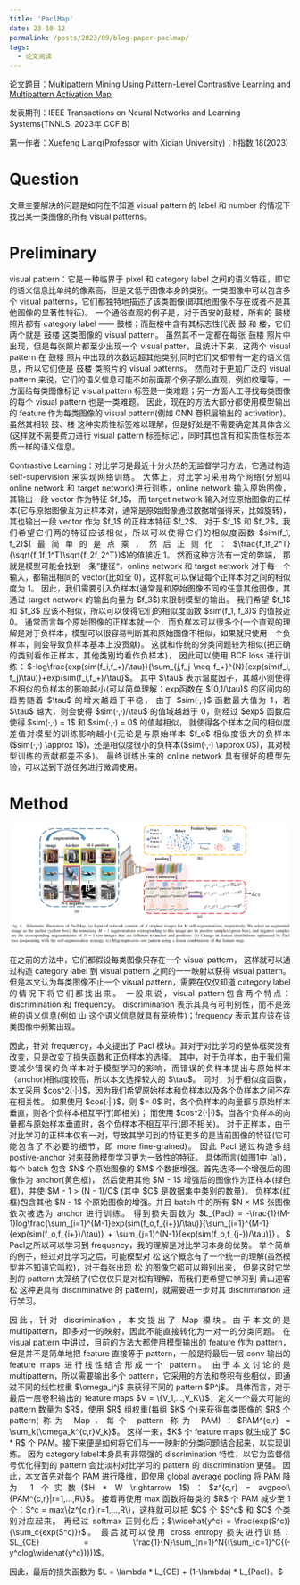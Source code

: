 ```yaml
---
title: 'PaclMap'
date: 23-10-12
permalink: /posts/2023/09/blog-paper-paclmap/
tags:
  - 论文阅读
---
```


<p style="text-align:justify; text-justify:inter-ideograph;"> 论文题目：<a href="https://ieeexplore.ieee.org/abstract/document/9944792" target="_blank" title="PaclMap">Multipattern Mining Using Pattern-Level Contrastive Learning and Multipattern Activation Map</a></p>

发表期刊：IEEE Transactions on Neural Networks and Learning Systems(TNNLS, 2023年 CCF B)

第一作者：Xuefeng Liang(Professor with Xidian University)；h指数 18(2023)

Question
===
文章主要解决的问题是如何在不知道 visual pattern 的 label 和 number 的情况下找出某一类图像的所有 visual patterns。

Preliminary
===
<p style="text-align:justify; text-justify:inter-ideograph;"> visual pattern：它是一种临界于 pixel 和 category label 之间的语义特征，即它的语义信息比单纯的像素高，但是又低于图像本身的类别。一类图像中可以包含多个 visual patterns，它们都独特地描述了该类图像(即其他图像不存在或者不是其他图像的显著性特征)。
一个通俗直观的例子是，对于西安的鼓楼，所有的 鼓楼 照片都有 category label —— 鼓楼；而鼓楼中含有其标志性代表 鼓 和 楼，它们两个就是 鼓楼 这类图像的 visual pattern。
虽然其不一定都在每张 鼓楼 照片中出现，但是每张照片都至少出现一个 visual patter，且统计下来，这两个 visual pattern 在 鼓楼 照片中出现的次数远超其他类别,同时它们又都带有一定的语义信息，所以它们便是 鼓楼 类照片的 visual patterns。
然而对于更加广泛的 visual pattern 来说，它们的语义信息可能不如前面那个例子那么直观，例如纹理等，一方面给每类图像标记 visual pattern 标签是一类难题；另一方面人工寻找每类图像的每个 visual pattern 也是一类难题。
因此，现在的方法大部分都使用模型输出的 feature 作为每类图像的 visual pattern(例如 CNN 卷积层输出的 activation)。
虽然其相较 鼓、楼 这种实质性标签难以理解，但是好处是不需要确定其具体含义(这样就不需要费力进行 visual pattern 标签标记)，同时其也含有和实质性标签本质一样的语义信息。</p>

<p style="text-align:justify; text-justify:inter-ideograph;"> Contrastive Learning：对比学习是最近十分火热的无监督学习方法，它通过构造 self-supervision 来实现网络训练。
大体上，对比学习采用两个网络(分别叫 online network 和 target network)进行训练，online network 输入原始图像，其输出一段 vector 作为特征 $f_1$，
而 target network 输入对应原始图像的正样本(它与原始图像互为正样本对，通常是原始图像通过数据增强得来，比如旋转)，其也输出一段 vector 作为 $f_1$ 的正样本特征 $f_2$。
对于 $f_1$ 和 $f_2$，我们希望它们两的特征应该相似，所以可以使得它们的相似度函数 $sim(f_1, f_2)$(最简单的是点乘，然后正则化：$\frac{f_1f_2^T}{\sqrt{f_1f_1^T}\sqrt{f_2f_2^T}}$)的值接近 1。
然而这种方法有一定的弊端， 那就是模型可能会找到一条”捷径“，online network 和 target network 对于每一个输入，都输出相同的 vector(比如全 0)，这样就可以保证每个正样本对之间的相似度为 1。
因此，我们需要引入负样本(通常是和原始图像不同的任意其他图像，其通过 target network 的输出向量为 $f_3$)来限制模型的输出。
我们希望 $f_1$ 和 $f_3$ 应该不相似，所以可以使得它们的相似度函数 $sim(f_1, f_3)$ 的值接近 0。
通常而言每个原始图像的正样本就一个，而负样本可以很多个(一个直观的理解是对于负样本，模型可以很容易判断其和原始图像不相似，如果就只使用一个负样本，则会导致负样本基本上没贡献)。
这就和传统的分类问题较为相似(把正确的类别看作正样本，其他类别均看作负样本)，
因此可以使用 BCE loss 进行训练：$-log\frac{exp(sim(f_i,f_+)/\tau)}{\sum_{j,f_j \neq f_+}^{N}{exp(sim(f_i, f_j)\tau)}+exp(sim(f_i,f_+)/\tau}$。
其中 $\tau$ 表示温度因子，其越小则使得不相似的负样本的影响越小(可以简单理解：exp函数在 $[0,1/\tau)$ 的区间内的趋势随着 $\tau$ 的增大越趋于平稳，
由于 $sim(·,·)$ 函数最大值为 1，若 $\tau$ 越大，则会使得 $sim(·,·)/\tau$ 的值域越趋于 0，则经过 $exp$ 函数后使得 $sim(·,·) = 1$ 和 $sim(·,·) = 0$ 的值越相似，
就使得各个样本之间的相似度差值对模型的训练影响越小(无论是与原始样本 $f_o$ 相似度很大的负样本($sim(·,·) \approx 1$)，还是相似度很小的负样本($sim(·,·) \approx 0$)，其对模型训练的贡献都差不多)。
最终训练出来的 online network 具有很好的模型先验，可以送到下游任务进行微调使用。</p>

Method
===
![PaclMap Architecture](/images/paper_PaclMap.png)

<p style="text-align:justify; text-justify:inter-ideograph;"> 在之前的方法中，它们都假设每类图像只存在一个 visual pattern，
这样就可以通过构造 category label 到 visual pattern 之间的一一映射以获得 visual pattern。
但是本文认为每类图像不止一个 visual pattern，需要在仅仅知道 category label 的情况下将它们都找出来。
一般来说，visual pattern包含两个特点：discrimination 和 frequency。
discrimination 表示其具有可判别性，而不是笼统的语义信息(例如 山 这个语义信息就具有笼统性)；frequency 表示其应该在该类图像中频繁出现。</p>

<p style="text-align:justify; text-justify:inter-ideograph;">因此，针对 frequency，本文提出了 Pacl 模块。其对于对比学习的整体框架没有改变，只是改变了损失函数和正负样本的选择。
其中，对于负样本，由于我们需要减少错误的负样本对于模型学习的影响，而错误的负样本提出与原始样本（anchor)相似度较高，所以本文选择较大的 $\tau$。
同时，对于相似度函数，本文采用 $cos^2(·|·)$，因为我们希望原始样本和负样本以及各个负样本之间不存在相关性。
如果使用 $cos(·|·)$，则 $= 0$ 时，各个负样本的向量都与原始样本垂直，则各个负样本相互平行(即相关)；
而使用 $cos^2(·|·)$，当各个负样本的向量都与原始样本垂直时，各个负样本不相互平行(即不相关)。
对于正样本，由于对比学习的正样本仅有一对，导致其学习到的特征更多的是当前图像的特征(它可能包含了不必要的细节，即 more fine-grained)。
因此 Pacl 通过构造多组 postive-anchor 对来鼓励模型学习更为一致性的特征。
具体而言(如图1中 (a))，每个 batch 包含 $N$ 个原始图像的 $M$ 个数据增强。首先选择一个增强后的图像作为 anchor(黄色框)，
然后使用其他 $M - 1$ 增强后的图像作为正样本(绿色框)，并使 $M - 1 > (N - 1)/C$ (其中 $C$ 是数据集中类别的数量)。
负样本(红框)包含其他 $N - 1$ 个原始图像的增强。并且 batch 中的所有 $N × M$ 张图像依次被选为 anchor 进行训练。
得到损失函数为 $L_{Pacl} = -\frac{1}{M-1}log\frac{\sum_{i=1}^{M-1}exp(sim(f_o,f_{i+})/\tau)}{\sum_{i=1}^{M-1}{exp(sim(f_o,f_{i+})/\tau)} + \sum_{j=1}^{N-1}{exp(sim(f_o,f_{j-})/\tau)}}。$
Pacl之所以可以学习到 frequency，我的理解是对比学习本身的优势。
举个简单的例子，经过对比学习之后，可能模型对 松 这个概念有了一个统一的理解(虽然模型并不知道它叫松)，对于每张出现 松 的图像它都可以辨别出来，
但是这时它学到的 pattern 太笼统了(它仅仅只是对松有理解，而我们更希望它学习到 黄山迎客松 这种更具有 discriminative 的 pattern)，就需要进一步对其 discriminarion 进行学习。</p>

<p style="text-align:justify; text-justify:inter-ideograph;"> 因此，针对 discrimination，本文提出了 Map 模块。由于本文的是 multipattern，即多对一的映射，因此不能直接转化为一对一的分类问题。
在 visual pattern 中讲过，目前的方法大都使用模型输出的 feature 作为 pattern，但是并不是简单地把 feature 直接等于 pattern，一般是将最后一层 conv 输出的 feature maps 进行线性结合形成一个 pattern。
由于本文讨论的是 multipattern，所以需要输出多个 pattern，它采用的方法和卷积有些相似，即通过不同的线性权重 $\omega_i^j$ 来获得不同的 pattern $P^j$。
具体而言，对于最后一层卷积输出的 feature maps $V = \{V_1,...,V_K\}$，定义一个最大可能的 pattern 数量为 $R$，使用 $R$ 组权重(每组 $K$ 个)来获得每类图像的 $R$ 个 pattern(称为 Map，每个 pattern 称为 PAM)：$PAM^{c,r} = \sum_k{\omega_k^{c,r}V_k}$。
这样一来，$K$ 个 feature maps 就生成了 $C * R$ 个 PAM。接下来便是如何将它们与一一映射的分类问题结合起来，以实现训练。
因为 category label本身具有非常强的 discrimination 特性，以它为监督信号优化得到的 pattern 会比淡村对比学习的 pattern 的 discrimination 更强。
因此，本文首先对每个 PAM 进行降维，即使用 global average pooling 将 PAM 降为 1 个实数($H * W \rightarrow 1$)：$z^{c,r} = avgpool\{PAM^{c,r}|r=1,...,R\}$。
接着再使用 max 函数将每类的 $R$ 个 PAM 减少至 1 个：S^c = max\{z^{c,r}|r=1,...,R\}，这样就可以把 $C$ 个 $S^c$ 和 $C$ 个类别对应起来。
再经过 softmax 正则化后；$\widehat{y^c} = \frac{exp(S^c)}{\sum_c{exp(S^c)}}$。
最后就可以使用 cross entropy 损失进行训练：$L_{CE} = \frac{1}{N}\sum_{n=1}^N{(\sum_{c=1}^C{(-y^clog\widehat{y^c})})}$。</p>

<p style="text-align:justify; text-justify:inter-ideograph;"> 因此，最后的损失函数为 $L = \lambda * L_{CE} + (1-\lambda) * L_{Pacl}。$
